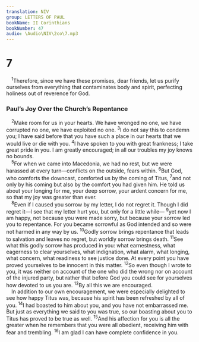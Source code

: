 ```yaml
---
translation: NIV
group: LETTERS OF PAUL
bookName: II Corinthians 
bookNumber: 47
audio: \Audio\NIV\2co\7.mp3
---
```


<div class="title"><h1>7</h1></div>
<span class="verse 2co_7_1"> <sup>1</sup>Therefore, since we have these promises, dear friends, let us purify ourselves from everything that contaminates body and spirit, perfecting holiness out of reverence for God. <br/></span>
<div class="title"><h3>Paul’s Joy Over the Church’s Repentance </h3></div>
<span class="verse 2co_7_2"> <sup>2</sup>Make room for us in your hearts. We have wronged no one, we have corrupted no one, we have exploited no one. </span>
<span class="verse 2co_7_3"><sup>3</sup>I do not say this to condemn you; I have said before that you have such a place in our hearts that we would live or die with you. </span>
<span class="verse 2co_7_4"><sup>4</sup>I have spoken to you with great frankness; I take great pride in you. I am greatly encouraged; in all our troubles my joy knows no bounds. <br/></span>
<span class="verse 2co_7_5"> <sup>5</sup>For when we came into Macedonia, we had no rest, but we were harassed at every turn—conflicts on the outside, fears within. </span>
<span class="verse 2co_7_6"><sup>6</sup>But God, who comforts the downcast, comforted us by the coming of Titus, </span>
<span class="verse 2co_7_7"><sup>7</sup>and not only by his coming but also by the comfort you had given him. He told us about your longing for me, your deep sorrow, your ardent concern for me, so that my joy was greater than ever. <br/></span>
<span class="verse 2co_7_8"> <sup>8</sup>Even if I caused you sorrow by my letter, I do not regret it. Though I did regret it—I see that my letter hurt you, but only for a little while— </span>
<span class="verse 2co_7_9"><sup>9</sup>yet now I am happy, not because you were made sorry, but because your sorrow led you to repentance. For you became sorrowful as God intended and so were not harmed in any way by us. </span>
<span class="verse 2co_7_10"><sup>10</sup>Godly sorrow brings repentance that leads to salvation and leaves no regret, but worldly sorrow brings death. </span>
<span class="verse 2co_7_11"><sup>11</sup>See what this godly sorrow has produced in you: what earnestness, what eagerness to clear yourselves, what indignation, what alarm, what longing, what concern, what readiness to see justice done. At every point you have proved yourselves to be innocent in this matter. </span>
<span class="verse 2co_7_12"><sup>12</sup>So even though I wrote to you, it was neither on account of the one who did the wrong nor on account of the injured party, but rather that before God you could see for yourselves how devoted to us you are. </span>
<span class="verse 2co_7_13"><sup>13</sup>By all this we are encouraged. <br/> In addition to our own encouragement, we were especially delighted to see how happy Titus was, because his spirit has been refreshed by all of you. </span>
<span class="verse 2co_7_14"><sup>14</sup>I had boasted to him about you, and you have not embarrassed me. But just as everything we said to you was true, so our boasting about you to Titus has proved to be true as well. </span>
<span class="verse 2co_7_15"><sup>15</sup>And his affection for you is all the greater when he remembers that you were all obedient, receiving him with fear and trembling. </span>
<span class="verse 2co_7_16"><sup>16</sup>I am glad I can have complete confidence in you. <br/></span>
